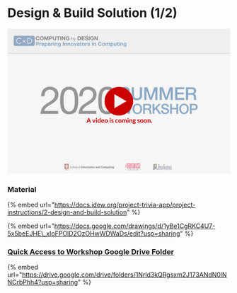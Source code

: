 # Design & Build Solution \(1/2\)

![](../../.gitbook/assets/vidcoming-welcome.png)

### Material

{% embed url="https://docs.idew.org/project-trivia-app/project-instructions/2-design-and-build-solution" %}

{% embed url="https://docs.google.com/drawings/d/1yBe1CgRKC4U7-5x5beEJHE\_xIoFPOlD2OzOHwWDWaDs/edit?usp=sharing" %}

###  ​[Quick Access to Workshop Google Drive Folder](https://drive.google.com/drive/folders/1Nrld3kQRgsxm2J173ANdN0lNNCrbPhh4?usp=sharing)​ <a id="quick-access-to-workshop-google-drive-folder"></a>

{% embed url="https://drive.google.com/drive/folders/1Nrld3kQRgsxm2J173ANdN0lNNCrbPhh4?usp=sharing" %}



